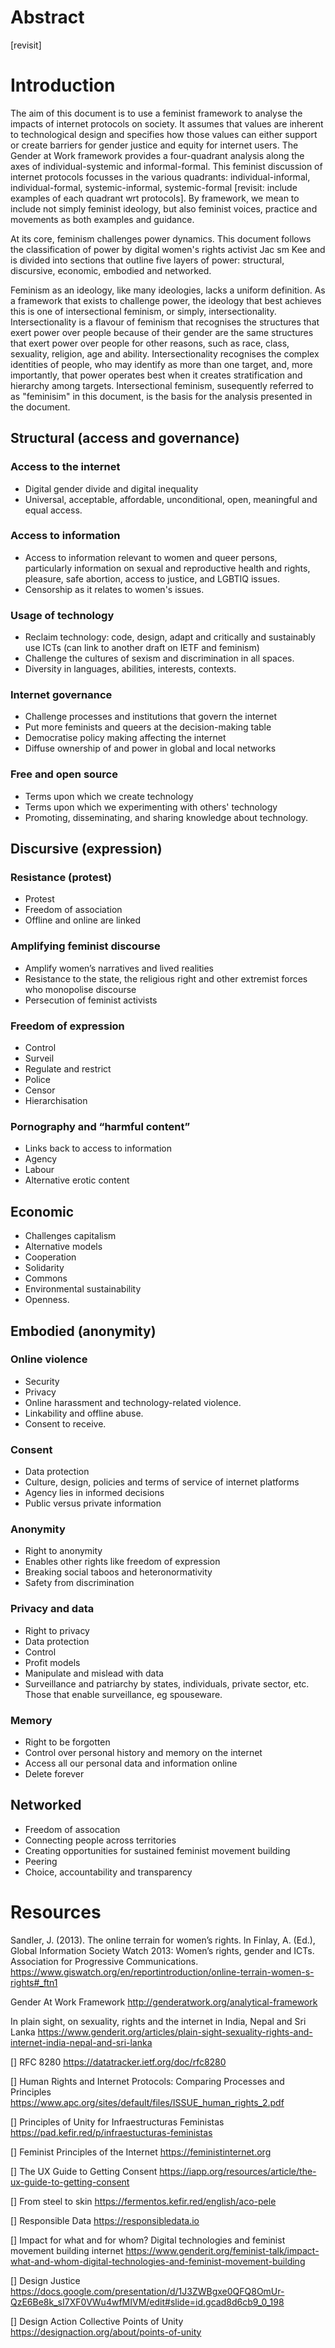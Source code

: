 # Abstract

[revisit]

# Introduction

The aim of this document is to use a feminist framework to analyse the impacts of internet protocols on society. It assumes that values are inherent to technological design and specifies how those values can either support or create barriers for gender justice and equity for internet users. The Gender at Work framework provides a four-quadrant analysis along the axes of individual-systemic and informal-formal. This feminist discussion of internet protocols focusses in the various quadrants: individual-informal, individual-formal, systemic-informal, systemic-formal [revisit: include examples of each quadrant wrt protocols]. By framework, we mean to include not simply feminist ideology, but also feminist voices, practice and movements as both examples and guidance.

At its core, feminism challenges power dynamics. This document follows the classification of power by digital women's rights activist Jac sm Kee and is divided into sections that outline five layers of power: structural, discursive, economic, embodied and networked.

Feminism as an ideology, like many ideologies, lacks a uniform definition. As a framework that exists to challenge power, the ideology that best achieves this is one of intersectional feminism, or simply, intersectionality. Intersectionality is a flavour of feminism that recognises the structures that exert power over people because of their gender are the same structures that exert power over people for other reasons, such as race, class, sexuality, religion, age and ability. Intersectionality recognises the complex identities of people, who may identify as more than one target, and, more importantly, that power operates best when it creates stratification and hierarchy among targets. Intersectional feminism, susequently referred to as "feminisim" in this document, is the basis for the analysis presented in the document.

## Structural (access and governance)

### Access to the internet

 * Digital gender divide and digital inequality
 * Universal, acceptable, affordable, unconditional, open, meaningful and equal access.

### Access to information

 * Access to information relevant to women and queer persons, particularly information on sexual and reproductive health and rights, pleasure, safe abortion, access to justice, and LGBTIQ issues.
 * Censorship as it relates to women's issues.

### Usage of technology

 * Reclaim technology: code, design, adapt and critically and sustainably use ICTs (can link to another draft on IETF and feminism)
 * Challenge the cultures of sexism and discrimination in all spaces.
 * Diversity in languages, abilities, interests, contexts.

### Internet governance

 * Challenge processes and institutions that govern the internet
 * Put more feminists and queers at the decision-making table
 * Democratise policy making affecting the internet
 * Diffuse ownership of and power in global and local networks

### Free and open source

 * Terms upon which we create technology
 * Terms upon which we experimenting with others' technology
 * Promoting, disseminating, and sharing knowledge about technology.

## Discursive (expression)

### Resistance (protest)

 * Protest
 * Freedom of association
 * Offline and online are linked

### Amplifying feminist discourse

 * Amplify women’s narratives and lived realities
 * Resistance to the state, the religious right and other extremist forces who monopolise discourse
 * Persecution of feminist activists

### Freedom of expression

 * Control
 * Surveil
 * Regulate and restrict
 * Police
 * Censor
 * Hierarchisation

### Pornography and “harmful content”

 * Links back to access to information
 * Agency
 * Labour
 * Alternative erotic content

## Economic

 * Challenges capitalism
 * Alternative models
 * Cooperation
 * Solidarity
 * Commons
 * Environmental sustainability
 * Openness.

## Embodied (anonymity)

### Online violence

 * Security
 * Privacy
 * Online harassment and technology-related violence.
 * Linkability and offline abuse.
 * Consent to receive.

### Consent

 * Data protection
 * Culture, design, policies and terms of service of internet platforms
 * Agency lies in informed decisions
 * Public versus private information

### Anonymity

 * Right to anonymity
 * Enables other rights like freedom of expression
 * Breaking social taboos and heteronormativity
 * Safety from discrimination

### Privacy and data

 * Right to privacy
 * Data protection
 * Control
 * Profit models
 * Manipulate and mislead with data
 * Surveillance and patriarchy by states, individuals, private sector, etc. Those that enable surveillance, eg spouseware.

### Memory

 * Right to be forgotten
 * Control over personal history and memory on the internet
 * Access all our personal data and information online
 * Delete forever

## Networked

 * Freedom of assocation
 * Connecting people across territories
 * Creating opportunities for sustained feminist movement building
 * Peering
 * Choice, accountability and transparency

# Resources

Sandler, J. (2013). The online terrain for women’s rights. In Finlay, A. (Ed.), Global Information Society Watch 2013: Women’s rights, gender and ICTs. Association for Progressive Communications. https://www.giswatch.org/en/reportintroduction/online-terrain-women-s-rights#_ftn1

Gender At Work Framework http://genderatwork.org/analytical-framework

In plain sight, on sexuality, rights and the internet in India, Nepal and Sri Lanka https://www.genderit.org/articles/plain-sight-sexuality-rights-and-internet-india-nepal-and-sri-lanka

[] RFC 8280 https://datatracker.ietf.org/doc/rfc8280

[] Human Rights and Internet Protocols: Comparing Processes and Principles https://www.apc.org/sites/default/files/ISSUE_human_rights_2.pdf

[] Principles of Unity for Infraestructuras Feministas https://pad.kefir.red/p/infraestucturas-feministas

[] Feminist Principles of the Internet https://feministinternet.org

[] The UX Guide to Getting Consent https://iapp.org/resources/article/the-ux-guide-to-getting-consent

[] From steel to skin https://fermentos.kefir.red/english/aco-pele

[] Responsible Data https://responsibledata.io

[] Impact for what and for whom? Digital technologies and feminist movement building internet https://www.genderit.org/feminist-talk/impact-what-and-whom-digital-technologies-and-feminist-movement-building

[] Design Justice https://docs.google.com/presentation/d/1J3ZWBgxe0QFQ8OmUr-QzE6Be8k_sI7XF0VWu4wfMIVM/edit#slide=id.gcad8d6cb9_0_198

[] Design Action Collective Points of Unity https://designaction.org/about/points-of-unity

